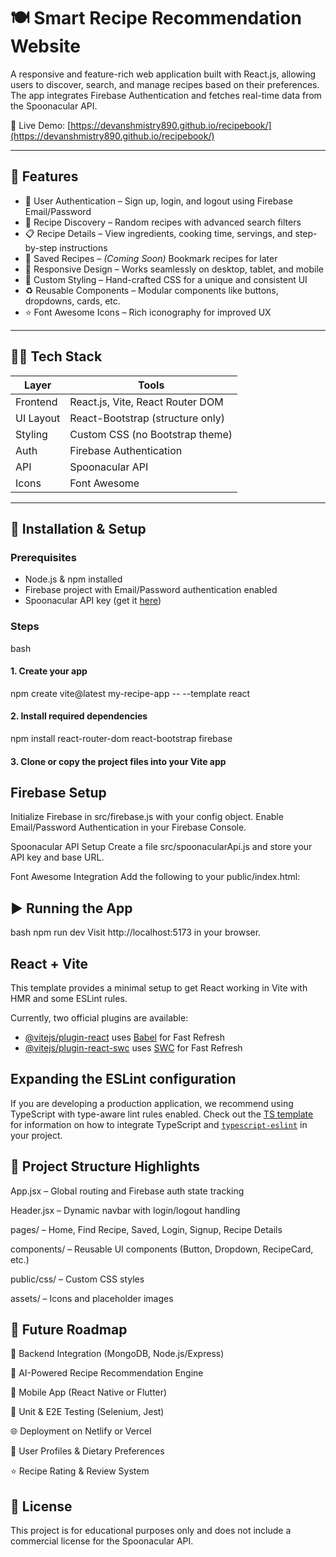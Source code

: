 # 🍽️ Smart Recipe Recommendation Website

A responsive and feature-rich web application built with React.js, allowing users to discover, search, and manage recipes based on their preferences. The app integrates Firebase Authentication and fetches real-time data from the Spoonacular API.

🔗 Live Demo: [https://devanshmistry890.github.io/recipebook/](https://devanshmistry890.github.io/recipebook/)

---

## 🚀 Features

- 🔐 User Authentication – Sign up, login, and logout using Firebase Email/Password
- 🍲 Recipe Discovery – Random recipes with advanced search filters
- 📋 Recipe Details – View ingredients, cooking time, servings, and step-by-step instructions
- 💾 Saved Recipes – *(Coming Soon)* Bookmark recipes for later
- 📱 Responsive Design – Works seamlessly on desktop, tablet, and mobile
- 🎨 Custom Styling – Hand-crafted CSS for a unique and consistent UI
- ♻️ Reusable Components – Modular components like buttons, dropdowns, cards, etc.
- ⭐ Font Awesome Icons – Rich iconography for improved UX

---

## 🧑‍💻 Tech Stack

| Layer     | Tools                                       |
|-----------|---------------------------------------------|
| Frontend  | React.js, Vite, React Router DOM            |
| UI Layout | React-Bootstrap (structure only)            |
| Styling   | Custom CSS (no Bootstrap theme)             |
| Auth      | Firebase Authentication                     |
| API       | Spoonacular API                             |
| Icons     | Font Awesome                                |

---

## 🔧 Installation & Setup

### Prerequisites

- Node.js & npm installed
- Firebase project with Email/Password authentication enabled
- Spoonacular API key (get it [here](https://spoonacular.com/food-api))

### Steps

bash
#### 1. Create your app
npm create vite@latest my-recipe-app -- --template react

#### 2. Install required dependencies
npm install react-router-dom react-bootstrap firebase

#### 3. Clone or copy the project files into your Vite app

## Firebase Setup
Initialize Firebase in src/firebase.js with your config object.
Enable Email/Password Authentication in your Firebase Console.

Spoonacular API Setup
Create a file src/spoonacularApi.js and store your API key and base URL.

Font Awesome Integration
Add the following to your public/index.html:


<script src="https://kit.fontawesome.com/your-kit-id.js" crossorigin="anonymous"></script>

## ▶️ Running the App
bash
npm run dev
Visit http://localhost:5173 in your browser.

## React + Vite

This template provides a minimal setup to get React working in Vite with HMR and some ESLint rules.

Currently, two official plugins are available:

- [@vitejs/plugin-react](https://github.com/vitejs/vite-plugin-react/blob/main/packages/plugin-react) uses [Babel](https://babeljs.io/) for Fast Refresh
- [@vitejs/plugin-react-swc](https://github.com/vitejs/vite-plugin-react/blob/main/packages/plugin-react-swc) uses [SWC](https://swc.rs/) for Fast Refresh

## Expanding the ESLint configuration

If you are developing a production application, we recommend using TypeScript with type-aware lint rules enabled. Check out the [TS template](https://github.com/vitejs/vite/tree/main/packages/create-vite/template-react-ts) for information on how to integrate TypeScript and [`typescript-eslint`](https://typescript-eslint.io) in your project.

## 📁 Project Structure Highlights
App.jsx – Global routing and Firebase auth state tracking

Header.jsx – Dynamic navbar with login/logout handling

pages/ – Home, Find Recipe, Saved, Login, Signup, Recipe Details

components/ – Reusable UI components (Button, Dropdown, RecipeCard, etc.)

public/css/ – Custom CSS styles

assets/ – Icons and placeholder images

## 🔮 Future Roadmap
🔗 Backend Integration (MongoDB, Node.js/Express)

🧠 AI-Powered Recipe Recommendation Engine

📱 Mobile App (React Native or Flutter)

🧪 Unit & E2E Testing (Selenium, Jest)

🌐 Deployment on Netlify or Vercel

👤 User Profiles & Dietary Preferences

⭐ Recipe Rating & Review System

## 📝 License
This project is for educational purposes only and does not include a commercial license for the Spoonacular API.
